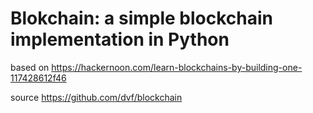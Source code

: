 # Blokchain: a simple blockchain implementation in Python

based on https://hackernoon.com/learn-blockchains-by-building-one-117428612f46

source https://github.com/dvf/blockchain

